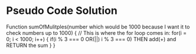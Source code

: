# Pseudo Code Solution
Function sumOfMulitples(number which would be 1000 because I want it to check numbers up to 1000) {
   // This is where the for loop comes in:
   for(i = 0; i < 1000; i++) {
       if(i % 3 === 0 OR(||) i % 3 === 0)
       THEN add(+) and RETURN the sum
   }
}